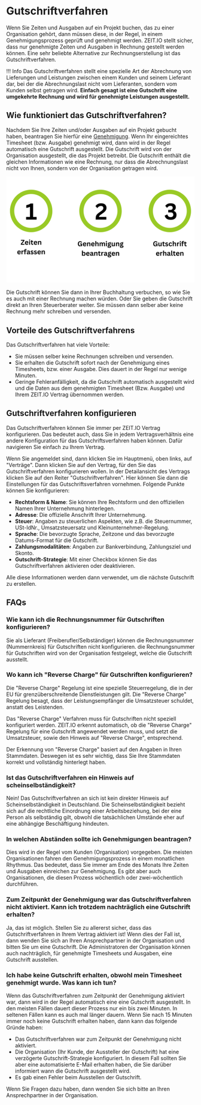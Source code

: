 # Gutschriftverfahren

Wenn Sie Zeiten und Ausgaben auf ein Projekt buchen, das zu einer Organisation gehört, dann müssen diese, 
in der Regel, in einem Genehmigungsprozess geprüft und genehmigt werden. ZEIT.IO stellt sicher, 
dass nur genehmigte Zeiten und Ausgaben in Rechnung gestellt werden können. Eine sehr beliebte Alternative 
zur Rechnungserstellung ist das Gutschriftverfahren.

!!! Info
    Das Gutschriftverfahren stellt eine spezielle Art der Abrechnung von Lieferungen und Leistungen zwischen
    einem Kunden und seinem Lieferant dar, bei der die Abrechnungslast nicht vom Lieferanten, sondern vom Kunden selbst
    getragen wird. **Einfach gesagt ist eine Gutschrift eine umgekehrte Rechnung und wird für genehmigte Leistungen
    ausgestellt.**

## Wie funktioniert das Gutschriftverfahren?

Nachdem Sie Ihre Zeiten und/oder Ausgaben auf ein Projekt gebucht haben, beantragen Sie hierfür eine 
[Genehmigung](/freiberufler/genehmigungsverfahren). 
Wenn Ihr eingereichtes Timesheet (bzw. Ausgabe) genehmigt wird, dann wird in der Regel automatisch eine 
Gutschrift ausgestellt. Die Gutschrift wird von der Organisation ausgestellt, die das Projekt betreibt. 
Die Gutschrift enthält die gleichen Informationen wie eine Rechnung, nur dass die Abrechnungslast nicht von Ihnen, 
sondern von der Organisation getragen wird.

![Gutschriftverfahren auf ZEIT.IO](../img/context-freelance/cn-1-de.png)

Die Gutschrift können Sie dann in Ihrer Buchhaltung verbuchen, so wie Sie es auch mit einer Rechnung machen würden.
Oder Sie geben die Gutschrift direkt an Ihren Steuerberater weiter.
Sie müssen dann selber aber keine Rechnung mehr schreiben und versenden.

## Vorteile des Gutschriftverfahrens

Das Gutschriftverfahren hat viele Vorteile:

- Sie müssen selber keine Rechnungen schreiben und versenden.
- Sie erhalten die Gutschrift sofort nach der Genehmigung eines Timesheets, bzw. einer Ausgabe. Dies dauert in der Regel
  nur wenige Minuten.
- Geringe Fehleranfälligkeit, da die Gutschrift automatisch ausgestellt wird und die Daten aus dem genehmigten
  Timesheet (Bzw. Ausgabe) und Ihrem ZEIT.IO Vertrag übernommen werden.

## Gutschriftverfahren konfigurieren

Das Gutschriftverfahren können Sie immer per ZEIT.IO Vertrag konfigurieren. Das bedeutet auch, dass Sie in jedem
Vertragsverhältnis eine andere Konfiguration für das Gutschriftsverfahren haben können. Dafür navigieren Sie einfach
zu Ihrem Vertrag.

Wenn Sie angemeldet sind, dann klicken Sie im Hauptmenü, oben links, auf "Verträge".
Dann klicken Sie auf den Vertrag, für den Sie das Gutschriftverfahren konfigurieren wollen. In der
Detailansicht des Vertrags klicken Sie auf den Reiter "Gutschriftverfahren". Hier können Sie dann die
Einstellungen für das Gutschriftsverfahren vornehmen. Folgende Punkte können Sie konfigurieren:

- **Rechtsform & Name**: Sie können Ihre Rechtsform und den offiziellen Namen Ihrer Unternehmung hinterlegen.
- **Adresse**: Die offizielle Anschrift Ihrer Unternehmung.
- **Steuer**: Angaben zu steuerlichen Aspekten, wie z.B. die Steuernummer, USt-IdNr., Umsatzsteuersatz und Kleinunternehmer-Regelung.
- **Sprache**: Die bevorzugte Sprache, Zeitzone und das bevorzugte Datums-Format für die Gutschrift.
- **Zahlungsmodalitäten**: Angaben zur Bankverbindung, Zahlungsziel und Skonto.
- **Gutschrift-Strategie**: Mit einer Checkbox können Sie das Gutschriftverfahren aktivieren oder deaktivieren.

Alle diese Informationen werden dann verwendet, um die nächste Gutschrift zu erstellen.

## FAQs

### Wie kann ich die Rechnungsnummer für Gutschriften konfigurieren?

Sie als Lieferant (Freiberufler/Selbständiger) können die Rechnungsnummer (Nummernkreis) für Gutschriften nicht 
konfigurieren. die Rechnungsnummer für Gutschriften wird von der Organisation festgelegt, welche die Gutschrift 
ausstellt.

### Wo kann ich "Reverse Charge" für Gutschriften konfigurieren?

Die "Reverse Charge" Regelung ist eine spezielle Steuerregelung, die in der EU für grenzüberschreitende
Dienstleistungen gilt. Die "Reverse Charge" Regelung besagt, dass der Leistungsempfänger die Umsatzsteuer
schuldet, anstatt des Leistenden. 

Das "Reverse Charge" Verfahren muss für Gutschriften nicht speziell konfiguriert werden. 
ZEIT.IO erkennt automatisch, ob die "Reverse Charge" Regelung für eine Gutschrift angewendet werden muss,
und setzt die Umsatzsteuer, sowie den Hinweis auf "Reverse Charge", entsprechend. 

Der Erkennung von "Reverse Charge" basiert auf den Angaben in Ihren Stammdaten. Deswegen ist es sehr wichtig, dass
Sie Ihre Stammdaten korrekt und vollständig hinterlegt haben.

### Ist das Gutschriftverfahren ein Hinweis auf scheinselbständigkeit?

Nein! Das Gutschriftverfahren an sich ist kein direkter Hinweis auf Scheinselbständigkeit in Deutschland. 
Die Scheinselbständigkeit bezieht sich auf die rechtliche Einordnung einer Arbeitsbeziehung, bei der eine 
Person als selbständig gilt, obwohl die tatsächlichen Umstände eher auf eine abhängige Beschäftigung hindeuten.

### In welchen Abständen sollte ich Genehmigungen beantragen?

Dies wird in der Regel vom Kunden (Organisation) vorgegeben. Die meisten Organisationen fahren den
Genehmigungsprozess in einem monatlichen Rhythmus. Das bedeutet, dass Sie immer am Ende des Monats
Ihre Zeiten und Ausgaben einreichen zur Genehmigung. Es gibt aber auch Organisationen, die diesen
Prozess wöchentlich oder zwei-wöchentlich durchführen.

### Zum Zeitpunkt der Genehmigung war das Gutschriftverfahren nicht aktiviert. Kann ich trotzdem nachträglich eine Gutschrift erhalten?

Ja, das ist möglich. Stellen Sie zu allererst sicher, dass das Gutschriftverfahren in Ihrem Vertrag aktiviert ist! 
Wenn dies der Fall ist, dann wenden Sie sich an Ihren Ansprechpartner in der Organisation und bitten Sie um eine
Gutschrift. Die Administratoren der Organisation können auch nachträglich, für genehmigte Timesheets und Ausgaben, 
eine Gutschrift ausstellen.

### Ich habe keine Gutschrift erhalten, obwohl mein Timesheet genehmigt wurde. Was kann ich tun? 

Wenn das Gutschriftverfahren zum Zeitpunkt der Genehmigung aktiviert war, dann wird in der Regel automatisch eine
eine Gutschrift ausgestellt. In den meisten Fällen dauert dieser Prozess nur ein bis zwei Minuten. In seltenen Fällen
kann es auch mal länger dauern. Wenn Sie nach 15 Minuten immer noch keine Gutschrift erhalten haben, dann kann das 
folgende Gründe haben:

 - Das Gutschriftverfahren war zum Zeitpunkt der Genehmigung nicht aktiviert.
 - Die Organisation (Ihr Kunde, der Aussteller der Gutschrift) hat eine verzögerte Gutschrift-Strategie konfiguriert. 
   In diesem Fall sollten Sie aber eine automatisierte E-Mail erhalten haben, die Sie darüber informiert wann die
   Gutschrift ausgestellt wird.
 - Es gab einen Fehler beim Ausstellen der Gutschrift.

Wenn Sie Fragen dazu haben, dann wenden Sie sich bitte an Ihren Ansprechpartner in der Organisation.
